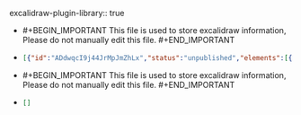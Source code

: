 excalidraw-plugin-library:: true

- #+BEGIN_IMPORTANT
  This file is used to store excalidraw information, Please do not manually edit this file.
  #+END_IMPORTANT
- ```json
  [{"id":"ADdwqcI9j44JrMpJmZhLx","status":"unpublished","elements":[{"type":"ellipse","version":20,"versionNonce":489493744,"isDeleted":false,"id":"ntJtXzZp2EsC0w5iqd1rx","fillStyle":"solid","strokeWidth":2,"strokeStyle":"solid","roughness":1,"opacity":100,"angle":0,"x":729.1429443359375,"y":231.42857360839844,"strokeColor":"#1e1e1e","backgroundColor":"transparent","width":28.95233154296875,"height":38.85713195800781,"seed":1521763568,"groupIds":["MiwS_O3e-Sn0OtLr8BbFj"],"frameId":null,"roundness":{"type":2},"boundElements":[],"updated":1704980962262,"link":null,"locked":false},{"type":"line","version":26,"versionNonce":1737421328,"isDeleted":false,"id":"zikPOqG5K4Z0h1qrmqTQ1","fillStyle":"solid","strokeWidth":2,"strokeStyle":"solid","roughness":1,"opacity":100,"angle":0,"x":721.5238037109375,"y":287.0476379394531,"strokeColor":"#1e1e1e","backgroundColor":"transparent","width":57.14288330078125,"height":6.857147216796875,"seed":428428016,"groupIds":["MiwS_O3e-Sn0OtLr8BbFj"],"frameId":null,"roundness":{"type":2},"boundElements":[],"updated":1704980962262,"link":null,"locked":false,"startBinding":null,"endBinding":null,"lastCommittedPoint":null,"startArrowhead":null,"endArrowhead":null,"points":[[0,0],[57.14288330078125,-6.857147216796875]]},{"type":"line","version":27,"versionNonce":1386018544,"isDeleted":false,"id":"BhA3fUUcUnd1dn3gXkr88","fillStyle":"solid","strokeWidth":2,"strokeStyle":"solid","roughness":1,"opacity":100,"angle":0,"x":744.3810424804688,"y":272.57147216796875,"strokeColor":"#1e1e1e","backgroundColor":"transparent","width":5.33343505859375,"height":54.09521484375,"seed":1714285584,"groupIds":["MiwS_O3e-Sn0OtLr8BbFj"],"frameId":null,"roundness":{"type":2},"boundElements":[],"updated":1704980962262,"link":null,"locked":false,"startBinding":null,"endBinding":null,"lastCommittedPoint":null,"startArrowhead":null,"endArrowhead":null,"points":[[0,0],[-5.33343505859375,54.09521484375]]},{"type":"line","version":20,"versionNonce":1795567632,"isDeleted":false,"id":"7SD6aUJQU1P1eJEge4VDb","fillStyle":"solid","strokeWidth":2,"strokeStyle":"solid","roughness":1,"opacity":100,"angle":0,"x":741.3333740234375,"y":293.9047546386719,"strokeColor":"#1e1e1e","backgroundColor":"transparent","width":28.95233154296875,"height":30.4761962890625,"seed":217600240,"groupIds":["MiwS_O3e-Sn0OtLr8BbFj"],"frameId":null,"roundness":{"type":2},"boundElements":[],"updated":1704980962262,"link":null,"locked":false,"startBinding":null,"endBinding":null,"lastCommittedPoint":null,"startArrowhead":null,"endArrowhead":null,"points":[[0,0],[28.95233154296875,30.4761962890625]]}],"created":1704980967968}]
  ```
- #+BEGIN_IMPORTANT
  This file is used to store excalidraw information, Please do not manually edit this file.
  #+END_IMPORTANT
- ```json
  []
  ```